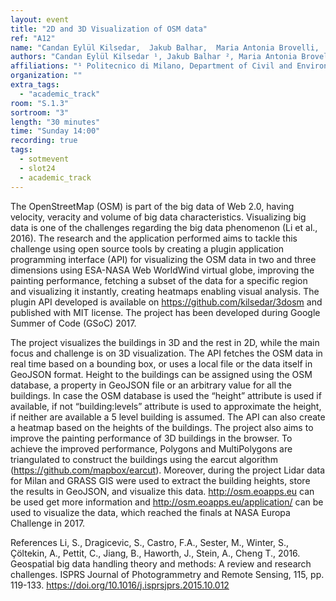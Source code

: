 ```yaml
---
layout: event
title: "2D and 3D Visualization of OSM data"
ref: "A12"
name: "Candan Eylül Kilsedar,  Jakub Balhar,  Maria Antonia Brovelli,  Patrick Hogan"
authors: "Candan Eylül Kilsedar ¹, Jakub Balhar ², Maria Antonia Brovelli ¹, Patrick Hogan ³"
affiliations: "¹ Politecnico di Milano, Department of Civil and Environmental Engineering, Milano, Italy,); ² Gisat s.r.o., Praha, Czech Republic; ³ NASA Ames Research Center, Moffett Field, CA, USA"
organization: ""
extra_tags:
  - "academic_track"
room: "S.1.3"
sortroom: "3"
length: "30 minutes"
time: "Sunday 14:00"
recording: true
tags:
  - sotmevent
  - slot24
  - academic_track
---
```

The OpenStreetMap (OSM) is part of the big data of Web 2.0, having velocity, veracity and volume of big data characteristics. Visualizing big data is one of the challenges regarding the big data phenomenon (Li et al., 2016). The research and the application performed aims to tackle this challenge using open source tools by creating a plugin application programming interface (API) for visualizing the OSM data in two and three dimensions using ESA-NASA Web WorldWind virtual globe, improving the painting performance, fetching a subset of the data for a specific region and visualizing it instantly, creating heatmaps enabling visual analysis. The plugin API developed is available on https://github.com/kilsedar/3dosm and published with MIT license. The project has been developed during Google Summer of Code (GSoC) 2017.

The project visualizes the buildings in 3D and the rest in 2D, while the main focus and challenge is on 3D visualization. The API fetches the OSM data in real time based on a bounding box, or uses a local file or the data itself in GeoJSON format. Height to the buildings can be assigned using the OSM database, a property in GeoJSON file or an arbitrary value for all the buildings. In case the OSM database is used the “height” attribute is used if available, if not “building:levels” attribute is used to approximate the height, if neither are available a 5 level building is assumed. The API can also create a heatmap based on the heights of the buildings. The project also aims to improve the painting performance of 3D buildings in the browser. To achieve the improved performance, Polygons and MultiPolygons are triangulated to construct the buildings using the earcut algorithm (https://github.com/mapbox/earcut). Moreover, during the project Lidar data for Milan and GRASS GIS were used to extract the building heights, store the results in GeoJSON, and visualize this data. http://osm.eoapps.eu can be used get more information and http://osm.eoapps.eu/application/ can be used to visualize the data, which reached the finals at NASA Europa Challenge in 2017.

References
Li, S., Dragicevic, S., Castro, F.A., Sester, M., Winter, S., Çöltekin, A., Pettit, C., Jiang, B., Haworth, J., Stein, A., Cheng T., 2016. Geospatial big data handling theory and methods: A review and research challenges. ISPRS Journal of Photogrammetry and Remote Sensing, 115, pp. 119-133. https://doi.org/10.1016/j.isprsjprs.2015.10.012 